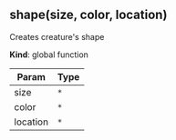 <a name="shape"></a>

## shape(size, color, location)
Creates creature's shape

**Kind**: global function  

| Param | Type |
| --- | --- |
| size | <code>\*</code> | 
| color | <code>\*</code> | 
| location | <code>\*</code> | 

